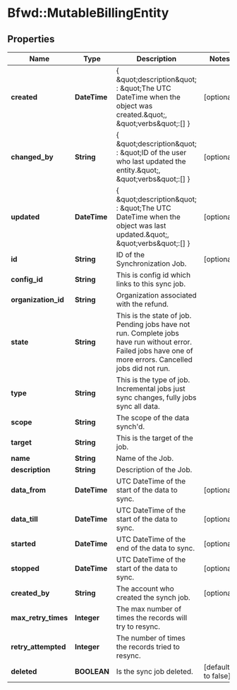 # Bfwd::MutableBillingEntity

## Properties
Name | Type | Description | Notes
------------ | ------------- | ------------- | -------------
**created** | **DateTime** | { \&quot;description\&quot; : \&quot;The UTC DateTime when the object was created.\&quot;, \&quot;verbs\&quot;:[] } | [optional] 
**changed_by** | **String** | { \&quot;description\&quot; : \&quot;ID of the user who last updated the entity.\&quot;, \&quot;verbs\&quot;:[] } | [optional] 
**updated** | **DateTime** | { \&quot;description\&quot; : \&quot;The UTC DateTime when the object was last updated.\&quot;, \&quot;verbs\&quot;:[] } | [optional] 
**id** | **String** | ID of the Synchronization Job. | [optional] 
**config_id** | **String** | This is config id which links to this sync job. | 
**organization_id** | **String** | Organization associated with the refund. | 
**state** | **String** | This is the state of job. Pending jobs have not run. Complete jobs have run without error. Failed jobs have one of more errors. Cancelled jobs did not run. | 
**type** | **String** | This is the type of job. Incremental jobs just sync changes, fully jobs sync all data. | 
**scope** | **String** | The scope of the data synch&#39;d. | 
**target** | **String** | This is the target of the job. | 
**name** | **String** | Name of the Job. | 
**description** | **String** | Description of the Job. | 
**data_from** | **DateTime** | UTC DateTime of the start of the data to sync. | [optional] 
**data_till** | **DateTime** | UTC DateTime of the start of the data to sync. | [optional] 
**started** | **DateTime** | UTC DateTime of the end of the data to sync. | [optional] 
**stopped** | **DateTime** | UTC DateTime of the start of the data to sync. | [optional] 
**created_by** | **String** | The account who created the synch job. | [optional] 
**max_retry_times** | **Integer** | The max number of times the records will try to resync. | 
**retry_attempted** | **Integer** | The number of times the records tried to resync. | 
**deleted** | **BOOLEAN** | Is the sync job deleted. | [default to false]


